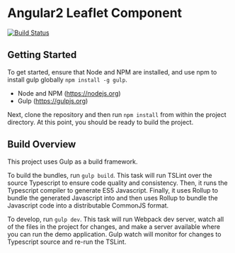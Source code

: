# Angular2 Leaflet Component

[![Build Status][travis-image]][travis-url]

## Getting Started 
To get started, ensure that Node and NPM are installed, and use npm to install gulp globally ```npm install -g gulp```.

* Node and NPM (https://nodejs.org)
* Gulp (https://gulpjs.org)

Next, clone the repository and then run ```npm install``` from within the project directory. At this point, you should be ready to build the project.

## Build Overview
This project uses Gulp as a build framework. 

To build the bundles, run ```gulp build```. This task will run TSLint over the source Typescript to ensure code quality and consistency. Then, it runs the Typescript compiler to generate ES5 Javascript. Finally, it uses Rollup to bundle the generated Javascript into and then uses Rollup to bundle the Javascript code into a distributable CommonJS format.

To develop, run ```gulp dev```. This task will run Webpack dev server, watch all of the files in the project for changes, and make a server available where you can run the demo application. Gulp watch will monitor for changes to Typescript source and re-run the TSLint.


[travis-url]: https://travis-ci.org/Asymmetrik/angular2-leaflet/
[travis-image]: https://travis-ci.org/Asymmetrik/angular2-leaflet.svg
